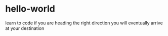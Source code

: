 # hello-world
learn to code
if you are heading the right direction you will eventually arrive at your destination
